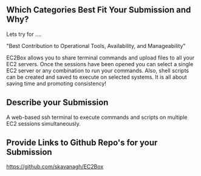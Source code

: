## Which Categories Best Fit Your Submission and Why?

Lets try for ....

"Best Contribution to Operational Tools, Availability, and Manageability"

EC2Box allows you to share terminal commands and upload files to all your EC2 servers. Once the sessions have been opened you can select a single EC2 server or any combination to run your commands.  Also, shell scripts can be created and saved to execute on selected systems.  It is all about saving time and promoting consistency!     


## Describe your Submission

A web-based ssh terminal to execute commands and scripts on multiple EC2 sessions simultaneously.


## Provide Links to Github Repo's for your Submission

https://github.com/skavanagh/EC2Box

